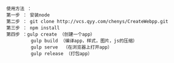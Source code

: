 	使用方法 ：
	第一步 ： 安装node
	第二步 ： git clone http://vcs.qyy.com/chenys/CreateWebpp.git
	第三步 ： npm install 
	第四步 ：gulp create （创建一个app）
	         gulp build （编译app，样式，图片，js的压缩）
	         gulp serve  （在浏览器上打开app）
	         gulp release （打包app）      